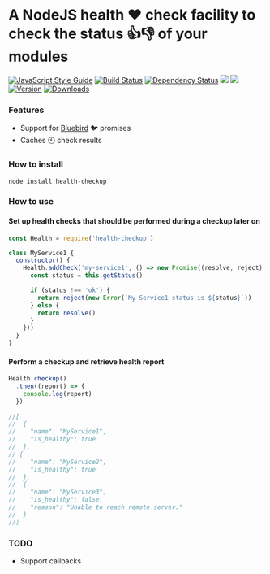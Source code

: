 # A NodeJS health :heart: check facility to check the status :+1::-1: of your modules
[![JavaScript Style Guide](https://img.shields.io/badge/code%20style-standard-brightgreen.svg)](http://standardjs.com/)
[![Build Status](https://travis-ci.org/hfreire/health-checkup.svg?branch=master)](https://travis-ci.org/hfreire/health-checkup)
[![Dependency Status](https://img.shields.io/david/hfreire/health-checkup.svg?style=flat)](https://david-dm.org/hfreire/health-checkup)
[![](https://img.shields.io/github/release/hfreire/health-checkup.svg)](https://github.com/hfreire/health-checkup/releases)
[![](https://img.shields.io/badge/license-MIT-blue.svg)](LICENSE)
[![Version](https://img.shields.io/npm/v/health-checkup.svg)](https://www.npmjs.com/package/health-checkup)
[![Downloads](https://img.shields.io/npm/dt/health-checkup.svg)](https://www.npmjs.com/package/health-checkup) 

### Features
* Support for [Bluebird](https://github.com/petkaantonov/bluebird) :bird: promises
* Caches :clock10: check results

### How to install
```
node install health-checkup
```

### How to use
#### Set up health checks that should be performed during a checkup later on
```javascript
const Health = require('health-checkup')

class MyService1 {
  constructor() {
    Health.addCheck('my-service1', () => new Promise((resolve, reject) => {
      const status = this.getStatus()

      if (status !== 'ok') {
        return reject(new Error(`My Service1 status is ${status}`))
      } else {
        return resolve()
      }
    }))
  }
}
```

#### Perform a checkup and retrieve health report
```javascript
Health.checkup()
  .then((report) => {
    console.log(report)
  })
  
//[
//  {
//    "name": "MyService1",
//    "is_healthy": true
//  },
// {
//    "name": "MyService2",
//    "is_healthy": true
//  },
//  {
//    "name": "MyService3",
//    "is_healthy": false,
//    "reason": "Unable to reach remote server."
//  }
//]  
```

### TODO
* Support callbacks

